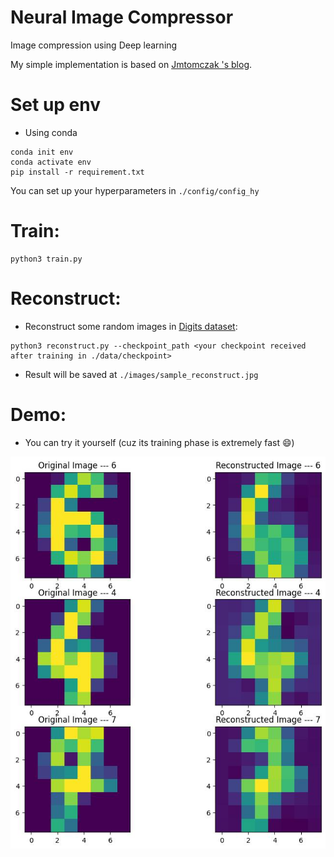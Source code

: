 # Neural Image Compressor
Image compression using Deep learning

My simple implementation is based on [Jmtomczak 's blog](https://jmtomczak.github.io/blog/8/8_neural_compression.html).

# Set up env
- Using conda
```commandline
conda init env
conda activate env
pip install -r requirement.txt
```
You can set up your hyperparameters in ```./config/config_hy```
# Train:
```commandline
python3 train.py
```
# Reconstruct:
- Reconstruct some random images in [Digits dataset](https://scikit-learn.org/stable/auto_examples/datasets/plot_digits_last_image.html):
```commandline
python3 reconstruct.py --checkpoint_path <your checkpoint received after training in ./data/checkpoint>
```
- Result will be saved at ```./images/sample_reconstruct.jpg```
# Demo:
- You can try it yourself (cuz its training phase is extremely fast :smile:)

![demo_image](./images/example_reconstruct.jpg)
